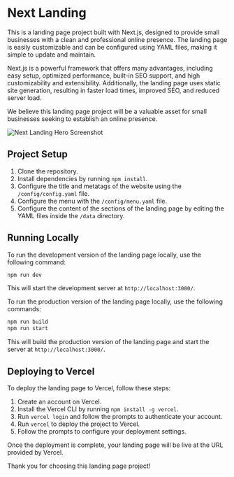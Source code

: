 # Next Landing

This is a landing page project built with Next.js, designed to provide small
businesses with a clean and professional online presence. The landing page is
easily customizable and can be configured using YAML files, making it simple to
update and maintain.

Next.js is a powerful framework that offers many advantages, including easy
setup, optimized performance, built-in SEO support, and high customizability
and extensibility. Additionally, the landing page uses static site generation,
resulting in faster load times, improved SEO, and reduced server load.

We believe this landing page project will be a valuable asset for small
businesses seeking to establish an online presence.

![Next Landing Hero
Screenshot](https://github.com/writeonlycode/next-landing/raw/main/src/screenshots/next-landing-desktop-navbar-hero.png)


## Project Setup

1. Clone the repository.
2. Install dependencies by running `npm install`.
3. Configure the title and metatags of the website using the
   `/config/config.yaml` file.
4. Configure the menu with the `/config/menu.yaml` file.
5. Configure the content of the sections of the landing page by editing the
   YAML files inside the `/data` directory.


## Running Locally

To run the development version of the landing page locally, use the following
command:

```bash
npm run dev
```

This will start the development server at `http://localhost:3000/`.

To run the production version of the landing page locally, use the following
commands:

```bash
npm run build
npm run start
```

This will build the production version of the landing page and start the server
at `http://localhost:3000/`.


## Deploying to Vercel

To deploy the landing page to Vercel, follow these steps:

1. Create an account on Vercel.
2. Install the Vercel CLI by running `npm install -g vercel`.
3. Run `vercel login` and follow the prompts to authenticate your account.
4. Run `vercel` to deploy the project to Vercel.
5. Follow the prompts to configure your deployment settings.

Once the deployment is complete, your landing page will be live at the URL
provided by Vercel.

Thank you for choosing this landing page project!
